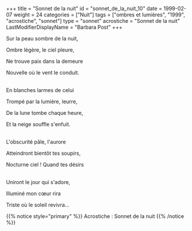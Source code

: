 +++
title = "Sonnet de la nuit"
id = "sonnet_de_la_nuit_10"
date = 1999-02-07
weight = 24
categories = ["Nuit"]
tags = ["ombres et lumières", "1999", "acrostiche", "sonnet"]
type = "sonnet"
acrostiche = "Sonnet de la nuit"
LastModifierDisplayName = "Barbara Post"
+++

Sur la peau sombre de la nuit,

Ombre légère, le ciel pleure,

Ne trouve paix dans la demeure

Nouvelle où le vent le conduit.

 \
En blanches larmes de celui

Trompé par la lumière, leurre,

De la lune tombe chaque heure,

Et la neige souffle s'enfuit.

 \
L'obscurité pâle, l'aurore

Atteindront bientôt tes soupirs,

Nocturne ciel ! Quand tes désirs

 \
Uniront le jour qui s'adore,

Illuminé mon cœur rira

Triste où le soleil revivra...

{{% notice style="primary" %}}
Acrostiche : Sonnet de la nuit
{{% /notice %}}
